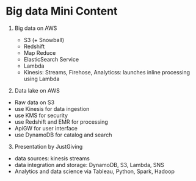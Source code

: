 # Big data Mini Content

1. Big data on AWS 
   - S3 (+ Snowball)
   - Redshift 
   - Map Reduce 
   - ElasticSearch Service
   - Lambda
   - Kinesis: Streams, Firehose, Analyticss: launches inline processing using Lambda
 
 2. Data lake on AWS
   - Raw data on S3
   - use Kinesis for data ingestion
   - use KMS for security
   - use Redshift and EMR for processing
   - ApiGW for user interface
   - use DynamoDB for catalog and search
  
  3. Presentation by JustGiving
  - data sources: kinesis streams
  - data integration and storage: DynamoDB, S3, Lambda, SNS
  - Analytics and data science via Tableau, Python, Spark, Hadoop
